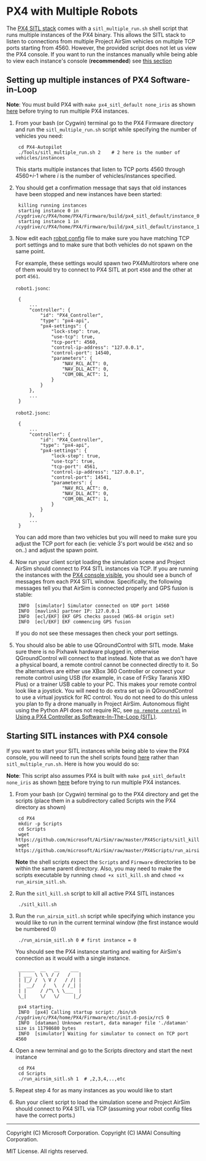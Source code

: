 # PX4 with Multiple Robots

The [PX4 SITL stack](px4_sitl.md) comes with a `sitl_multiple_run.sh` shell script that runs multiple instances of the PX4 binary. This  allows the SITL stack to listen to connections from multiple Project AirSim vehicles on multiple TCP ports starting from 4560.
However, the provided script does not let us view the PX4 console. If you want to run the instances manually while being able to view each instance's console (**recommended**) see [this section](px4_multi_vehicle.md#starting-sitl-instances-with-px4-console)

## Setting up multiple instances of PX4 Software-in-Loop

**Note**: You must build PX4 with `make px4_sitl_default none_iris` as shown [here](px4_sitl.md#setting-up-px4-software-in-loop) before trying to run multiple PX4 instances.

1. From your bash (or Cygwin) terminal go to the PX4 Firmware directory and run the `sitl_multiple_run.sh` script while specifying the number of vehicles you need:

        cd PX4-Autopilot
        ./Tools/sitl_multiple_run.sh 2    # 2 here is the number of vehicles/instances

    This starts multiple instances that listen to TCP ports 4560 through 4560+<i>i</i>-1 where <i>i</i> is the number of vehicles/instances specified.

2. You should get a confirmation message that says that old instances have been stopped and new instances have been started:

        killing running instances
        starting instance 0 in /cygdrive/c/PX4/home/PX4/Firmware/build/px4_sitl_default/instance_0
        starting instance 1 in /cygdrive/c/PX4/home/PX4/Firmware/build/px4_sitl_default/instance_1

3. Now edit each [robot config](../../config_robot.md) file to make sure you have matching TCP port settings and to make sure that both vehicles do not spawn on the same point.

    For example, these settings would spawn two PX4Multirotors where one of them would try to connect to PX4 SITL at port `4560` and the other at port `4561`.


    `robot1.jsonc`:

        {
            ...
            "controller": {
                "id": "PX4_Controller",
                "type": "px4-api",
                "px4-settings": {
                    "lock-step": true,
                    "use-tcp": true,
                    "tcp-port": 4560,
                    "control-ip-address": "127.0.0.1",
                    "control-port": 14540,
                    "parameters": {
                        "NAV_RCL_ACT": 0,
                        "NAV_DLL_ACT": 0,
                        "COM_OBL_ACT": 1,
                    }
                }
            },
            ...
        }

    `robot2.jsonc`:

        {
            ...
            "controller": {
                "id": "PX4_Controller",
                "type": "px4-api",
                "px4-settings": {
                    "lock-step": true,
                    "use-tcp": true,
                    "tcp-port": 4561,
                    "control-ip-address": "127.0.0.1",
                    "control-port": 14541,
                    "parameters": {
                        "NAV_RCL_ACT": 0,
                        "NAV_DLL_ACT": 0,
                        "COM_OBL_ACT": 1,
                    }
                }
            },
            ...
        }

    You can add more than two vehicles but you will need to make sure you adjust the TCP port for each (ie: vehicle 3's port would be `4562` and so on..) and adjust the spawn point.

4. Now run your client script loading the simulation scene and Project AirSim should connect to PX4 SITL instances via TCP.  If you are running the instances with the [PX4 console visible](px4_multi_vehicle.md#Starting-sitl-instances-with-px4-console), you should see a bunch of messages from each PX4 SITL window.  Specifically, the following messages tell you that AirSim is connected properly and GPS fusion is stable:

        INFO  [simulator] Simulator connected on UDP port 14560
        INFO  [mavlink] partner IP: 127.0.0.1
        INFO  [ecl/EKF] EKF GPS checks passed (WGS-84 origin set)
        INFO  [ecl/EKF] EKF commencing GPS fusion

    If you do not see these messages then check your port settings.

5. You should also be able to use QGroundControl with SITL mode.  Make sure there is no Pixhawk hardware plugged in, otherwise QGroundControl will connect to that instead.  Note that as we don't have a physical board, a remote control cannot be connected directly to it. So the alternatives are either use XBox 360 Controller or connect your remote control using USB (for example, in case of FrSky Taranis X9D Plus) or  a trainer USB cable to your PC. This makes your remote control look like a joystick. You will need to do extra set up in QGroundControl to use a virtual joystick for RC control.  You do not need to do this unless you plan to fly a drone manually in Project AirSim.  Autonomous flight using the Python API does not require RC, see [`no remote control`](px4_sitl.md#No-Remote-Control) in [Using a PX4 Controller as Software-In-The-Loop (SITL)](px4_sitl.md).

## Starting SITL instances with PX4 console

If you want to start your SITL instances while being able to view the PX4 console, you will need to run the shell scripts found [here](https://github.com/microsoft/AirSim/tree/master/PX4Scripts) rather than `sitl_multiple_run.sh`.
Here is how you would do so:

**Note**: This script also assumes PX4 is built with `make px4_sitl_default none_iris` as shown [here](px4_sitl.md#setting-up-px4-software-in-loop) before trying to run multiple PX4 instances.

1. From your bash (or Cygwin) terminal go to the PX4 directory and get the scripts (place them in a subdirectory called Scripts win the PX4 directory as shown)

        cd PX4
        mkdir -p Scripts
        cd Scripts
        wget https://github.com/microsoft/AirSim/raw/master/PX4Scripts/sitl_kill.sh
        wget https://github.com/microsoft/AirSim/raw/master/PX4Scripts/run_airsim_sitl.sh

    **Note** the shell scripts expect the `Scripts` and `Firmware` directories to be within the same parent directory. Also, you may need to make the scripts executable by running `chmod +x sitl_kill.sh` and `chmod +x run_airsim_sitl.sh`.
2. Run the `sitl_kill.sh` script to kill all active PX4 SITL instances

        ./sitl_kill.sh

3. Run the `run_airsim_sitl.sh` script while specifying which instance you would like to run in the current terminal window (the first instance would be numbered 0)

        ./run_airsim_sitl.sh 0 # first instance = 0


    You should see the PX4 instance starting and waiting for AirSim's connection as it would with a single instance.

        ______  __   __    ___
        | ___ \ \ \ / /   /   |
        | |_/ /  \ V /   / /| |
        |  __/   /   \  / /_| |
        | |     / /^\ \ \___  |
        \_|     \/   \/     |_/

        px4 starting.
        INFO  [px4] Calling startup script: /bin/sh /cygdrive/c/PX4/home/PX4/Firmware/etc/init.d-posix/rcS 0
        INFO  [dataman] Unknown restart, data manager file './dataman' size is 11798680 bytes
        INFO  [simulator] Waiting for simulator to connect on TCP port 4560


4. Open a new terminal and go to the Scripts directory and start the next instance

        cd PX4
        cd Scripts
        ./run_airsim_sitl.sh 1  # ,2,3,4,..,etc


5. Repeat step 4 for as many instances as you would like to start

6. Run your client script to load the simulation scene and Project AirSim should connect to PX4 SITL via TCP (assuming your robot config files have the correct ports.)

---

Copyright (C) Microsoft Corporation. 
Copyright (C) IAMAI Consulting Corporation.

MIT License. All rights reserved.
